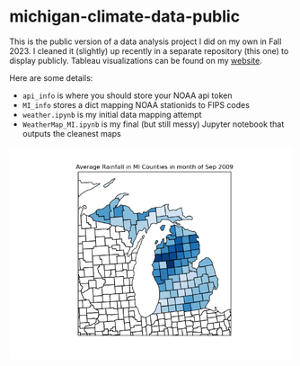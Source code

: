 # michigan-climate-data-public
This is the public version of a data analysis project I did on my own in Fall 2023. I cleaned it (slightly) up recently in a separate repository (this one) to display publicly. Tableau visualizations can be found on my [website](https://clstith.github.io/michigan-climate/).

Here are some details:  
* `api_info` is where you should store your NOAA api token
* `MI_info` stores a dict mapping NOAA stationids to FIPS codes
* `weather.ipynb` is my initial data mapping attempt 
* `WeatherMap_MI.ipynb` is my final (but still messy) Jupyter notebook that outputs the cleanest maps 

![Map of rainfall in MI in the month of Sep 2009](https://github.com/clstith/michigan-climate-data-public/blob/cfff60bbeaae3dcf64126099756517f6f1391f36/example-images/MI_rainfall_county_Sep_2009.png)
